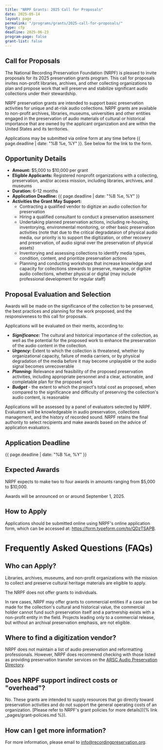 ```yaml
---
title: "NRPF Grants: 2025 Call for Proposals"
date: 2025-05-14
layout: page
permalink: "/programs/grants/2025-call-for-proposals/"
type: cfp
deadline: 2025-06-23
program-page: false
grant-list: false
---
```


## Call for Proposals

The National Recording Preservation Foundation (NRPF) is pleased to invite proposals for its 2025 preservation grants program.
This call for proposals invites non-profit libraries, archives, and other collecting organizations to plan and propose work that will preserve and stabilize significant audio collections under their stewardship.

NRPF preservation grants are intended to support basic preservation activities for unique and at-risk audio collections.
NRPF grants are available to non-profit archives, libraries, museums, universities and other entities engaged in the preservation of audio materials of cultural or historical importance that are owned by the applicant organization and are within the United States and its territories.

Applications may be submitted via online form at any time before {{ page.deadline | date: "%B %e, %Y" }}. See below for the link to the form.

## Opportunity Details

* **Amount:** $5,000 to $10,000 per grant
* **Eligible Applicants:** Registered nonprofit organizations with a collecting, preservation, and/or access mission, including libraries, archives, and museums
* **Duration:** 6-12 months
* **Application Deadline:** {{ page.deadline | date: "%B %e, %Y" }}
* **Activities the Grant May Support:**
  * Contracting a qualified vendor to digitize an audio collection for preservation
  * Hiring a qualified consultant to conduct a preservation assessment
  * Undertaking planned preservation actions, including re-housing, inventorying, environmental monitoring, or other basic preservation activities (note that due to the critical degradataion of physical audio media, our priority is to support the digitization, or other recovery and preservation, of audio signal over the preservation of physical assets)
  * Inventorying and assessing collections to identify media types, condition, content, and prioritize preservation actions
  * Planning and conducting workshops that increase knowledge and capacity for collections stewards to preserve, manage, or digitize audio collections, whether physical or digital (may include professional development for regular staff)

## Proposal Evaluation and Selection

Awards will be made on the significance of the collection to be preserved, the best practices and planning for the work proposed, and the responsiveness to this call for proposals.

Applications will be evaluated on their merits, according to:

* ***Significance:*** The cultural and historical importance of the collection, as well as the potential for the proposed work to enhance the preservation of the audio content in the collection.
* ***Urgency:*** Extent to which the collection is threatened, whether by organizational capacity, failure of media carriers, or by physical degradation of the media before it may become unplayable or the audio signal becomes unrecoverable
* ***Planning:*** Relevance and feasibility of the proposed preservation activities, including appropriate personnel and a clear, actionable, and completable plan for the proposed work
* ***Budget*** - the extent to which the project's total cost as proposed, when compared to the significance and difficulty of preserving the collection's audio content, is reasonable

Applications will be assessed by a panel of evaluators selected by NRPF. Evaluators will be knowledgeable in audio preservation, collections management, and the history of recorded sound.
NRPF retains the final authority to select recipients and make awards based on the advice of application evaluators.

## Application Deadline

{{ page.deadline | date: "%B %e, %Y" }}

## Expected Awards

NRPF expects to make two to four awards in amounts ranging from $5,000 to $10,000.

Awards will be announced on or around September 1, 2025.

## How to Apply

Applications should be submitted online using NRPF's online application form, which can be accessed at: <https://form.typeform.com/to/QDzTSAPB>.

# Frequently Asked Questions (FAQs)

## Who can Apply?

Libraries, archives, museums, and non-profit organizations with the mission to collect and preserve cultural heritage materials are eligible to apply.

The NRPF does not offer grants to individuals.

In rare cases, NRPF may offer grants to commercial entities if a case can be made for the collection's cultural and historical value, the commercial holder cannot fund such preservation itself and a partnership exists with a non-profit entity in the field. Projects leading only to a commercial release, but without an archival preservation emphasis, are not eligible.

## Where to find a digitization vendor?

NRPF does not maintain a list of audio preservation and reformatting professionals.
However, NRPF does recommend checking with those listed as providing preservation transfer services
on the [ARSC Audio Preservation Directory](https://arsc-audio.org/preservation-directory).

## Does NRPF support indirect costs or "overhead"?

No. These grants are intended to supply resources that go directly toward preservation activities and do not support the general operating costs of an organization.
[Please refer to NRPF's grant policies for more details]({% link _pages/grant-policies.md %}).

## How can I get more information?

For more information, please email to [info@recordingpreservation.org](mailto:info@recordingpreservation.org?subject=2025%20NRPF%20Grant%20Information%20Request).
